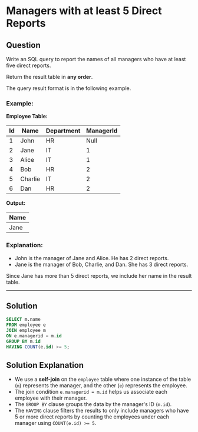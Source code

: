 
# Managers with at least 5 Direct Reports

## Question

Write an SQL query to report the names of all managers who have at least five direct reports.

Return the result table in **any order**.

The query result format is in the following example.

### Example:

**Employee Table:**

| Id | Name    | Department | ManagerId |
|----|---------|------------|-----------|
| 1  | John    | HR         | Null      |
| 2  | Jane    | IT         | 1         |
| 3  | Alice   | IT         | 1         |
| 4  | Bob     | HR         | 2         |
| 5  | Charlie | IT         | 2         |
| 6  | Dan     | HR         | 2         |

**Output:**

| Name  |
|-------|
| Jane  |

### Explanation:

- John is the manager of Jane and Alice. He has 2 direct reports.
- Jane is the manager of Bob, Charlie, and Dan. She has 3 direct reports.

Since Jane has more than 5 direct reports, we include her name in the result table.

---

## Solution

```sql
SELECT m.name
FROM employee e
JOIN employee m
ON e.managerid = m.id
GROUP BY m.id
HAVING COUNT(e.id) >= 5;
```

## Solution Explanation

- We use a **self-join** on the `employee` table where one instance of the table (`m`) represents the manager, and the other (`e`) represents the employee.
- The join condition `e.managerid = m.id` helps us associate each employee with their manager.
- The `GROUP BY` clause groups the data by the manager's ID (`m.id`).
- The `HAVING` clause filters the results to only include managers who have 5 or more direct reports by counting the employees under each manager using `COUNT(e.id) >= 5`.
